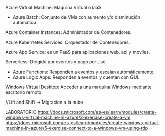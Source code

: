 Azure Virtual Machine: Maquina Virtual o IaaS

- Azure Batch: Conjunto de VMs con aumento y/o disminución automática.

Azure Container Instances: Administrador de Contenedores.

Azure Kubernetes Services: Orquestador de Contenedores.

Azure App Service: es un PaaS para aplicaciones web. api y moviles.

Serverless: Dirigido por eventos y pago por uso.

- Azure Functions: Responden a eventos y escalan automáticamente.
- Azure Logic Apps: Responden a eventos y cuentan con GUI.

Windows Virtual Desktop: Acceder a una maquina Windows mediante escritorio remoto.

//Lift and Shift -> Migracion a la nube

LABORATORIO
https://docs.microsoft.com/es-es/learn/modules/create-windows-virtual-machine-in-azure/3-exercise-create-a-vm
https://docs.microsoft.com/es-es/learn/modules/create-windows-virtual-machine-in-azure/5-exercise-connect-to-a-windows-vm-using-rdp
